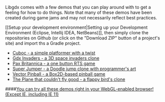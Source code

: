 Libgdx comes with a few demos that you can play around with to get a feeling for how to do things. Note that many of these demos have been created during game jams and may not necessarily reflect best practices.

[[Setup your development environment|Setting up your Development Environment (Eclipse, Intellij IDEA, NetBeans)]], then simply clone the repositories on Github (or click on the "Download ZIP" button of a project's site) and import ths a Gradle project.

* [Cuboc - a simple platformer with a twist](https://github.com/libgdx/libgdx-demo-cuboc)
* [Gdx Invaders - a 3D space invaders clone](https://github.com/libgdx/libgdx-demo-invaders)
* [Pax Britannica - a one button RTS game](https://github.com/libgdx/libgdx-demo-pax-britannica)
* [Super Jumper - a Doodle jump clone with programmer's art](https://github.com/libgdx/libgdx-demo-superjumper)
* [Vector Pinball - a Box2D-based pinball game](https://github.com/libgdx/libgdx-demo-vector-pinball)
* [The Plane that couldn't fly good - a flappy bird's clone](https://github.com/badlogic/theplanethatcouldntflygood)

####[You can try all these demos right in your WebGL-enabled browser! (Except IE, including IE 11)](http://libgdx.badlogicgames.com/demos/)